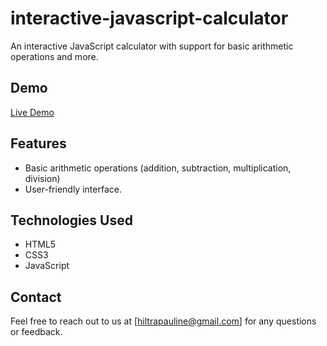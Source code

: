 # interactive-javascript-calculator
An  interactive JavaScript calculator with support for basic arithmetic operations and more.

## Demo
[Live Demo](https://pauline-oraro.github.io/interactive-javascript-calculator/)

## Features
- Basic arithmetic operations (addition, subtraction, multiplication, division)
- User-friendly interface.

## Technologies Used
- HTML5
- CSS3
- JavaScript

## Contact
Feel free to reach out to us at [hiltrapauline@gmail.com] for any questions or feedback.
